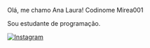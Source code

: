 Olá, me chamo Ana Laura!
Codinome Mirea001

Sou estudante de programação.

[![Instagram](https://img.shields.io/badge/Instagram-E4405F?style=for-the-badge&logo=instagram&logoColor=white)](https://instagram.com/analaura_7u7)

